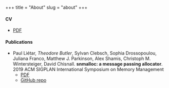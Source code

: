 +++
title = "About"
slug = "about"
+++

#### CV
  - [PDF](/files/cv/cv.pdf)

#### Publications
- Paul Liétar, *Theodore Butler*, Sylvan Clebsch, Sophia Drossopoulou, Juliana Franco, Matthew J. Parkinson, Alex Shamis,
Christoph M. Wintersteiger, David Chisnall. **snmalloc: a message passing allocator**. 2019 ACM SIGPLAN
International Symposium on Memory Management
  - [PDF](https://github.com/microsoft/snmalloc/raw/master/snmalloc.pdf)
  - [GitHub repo](https://github.com/microsoft/snmalloc)
